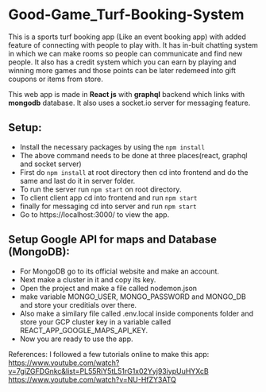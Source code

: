 # Good-Game_Turf-Booking-System

This is a sports turf booking app (Like an event booking app) with added feature of connecting with people to play with. It has in-buit chatting system in which we can make rooms so people can communicate and find new people. It also has a credit system which you can earn by playing and winning more games and those points can be later redemeed into gift coupons or items from store.

This web app is made in **React js** with **graphql** backend which links with **mongodb** database. It also uses a socket.io server for messaging feature.

## Setup:
- Install the necessary packages by using the `npm install`
- The above command needs to be done at three places(react, graphql and socket server) 
- First do `npm install` at root directory then cd into frontend and do the same and last do it in server folder.
- To run the server run `npm start` on root directory.
- To client client app cd into frontend and run `npm start`
- finally for messaging cd into server and run `npm start`
- Go to https://localhost:3000/ to view the app.

## Setup Google API for maps and Database (MongoDB):
- For MongoDB go to its official website and make an account.
- Next make a cluster in it and copy its key.
- Open the project and make a file called nodemon.json
- make variable MONGO_USER, MONGO_PASSWORD and MONGO_DB and store your creditials over there.
- Also make a similary file called .env.local inside components folder and store your GCP cluster key in a variable called REACT_APP_GOOGLE_MAPS_API_KEY.
- Now you are ready to use the app.

References:
I followed a few tutorials online to make this app: <br>
https://www.youtube.com/watch?v=7giZGFDGnkc&list=PL55RiY5tL51rG1x02Yyj93iypUuHYXcB <br>
https://www.youtube.com/watch?v=NU-HfZY3ATQ
